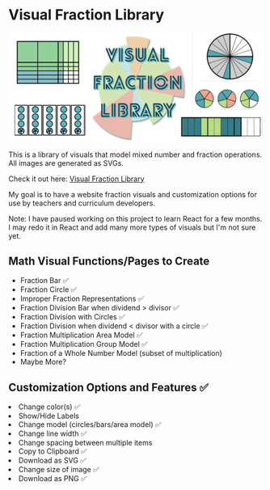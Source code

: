 <h1> Visual Fraction Library </h1>
<img src="./assets/Visual Fraction Library Demo.png">

This is a library of visuals that model mixed number and fraction operations. All images are generated as SVGs. <br>

Check it out here: <a href="visualfractionlibrary.com/"> Visual Fraction Library </a>

My goal is to have a website fraction visuals and customization options for use by teachers and curriculum developers.


Note: I have paused working on this project to learn React for a few months. I may redo it in React and add many more types of visuals but I'm not sure yet.

<h2> Math Visual Functions/Pages to Create </h2>
<ul>
<li> Fraction Bar ✅</li>
<li> Fraction Circle ✅</li>
<li> Improper Fraction Representations ✅</li>
<li> Fraction Division Bar when dividend > divisor ✅</li></li>
<li> Fraction Division with Circles ✅</li>
<li> Fraction Division when dividend < divisor with a circle ✅ </li> 
<li> Fraction Multiplication Area Model ✅</li> 
 <li> Fraction Multiplication Group Model ✅</li>
 <li> Fraction of a Whole Number Model (subset of multiplication)</li>
<li> Maybe More?</li>
</ul>

<h2> Customization Options and Features ✅ </h2>
<li> Change color(s) ✅ </li>
<li> Show/Hide Labels </li>
<li> Change model (circles/bars/area model) ✅</li>
<li> Change line width ✅ </li>
<li> Change spacing between multiple items </li>
<li> Copy to Clipboard ✅</li>
<li> Download as SVG ✅</li>
<li> Change size of image ✅ </li>
<li> Download as PNG ✅ </li>

